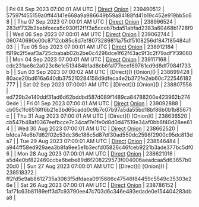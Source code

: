 | Fri 08 Sep 2023 07:00:01 AM UTC | [Direct](https://oshi.at/mqva) [Onion](http://5ety7tpkim5me6eszuwcje7bmy25pbtrjtue7zkqqgziljwqy3rrikqd.onion/mqva) | 239490512 | 57597f455159a0ff44141e668a9a986649b59a84188fd41b19c452e919bb5c68 | 
| Thu 07 Sep 2023 07:00:01 AM UTC | [Direct](https://oshi.at/kyEHG) [Onion](http://5ety7tpkim5me6eszuwcje7bmy25pbtrjtue7zkqqgziljwqy3rrikqd.onion/kyEHG) | 238996524 | 283df732b2babfceca5c930f12f1f3a5cceb7bda51abfad2383a60468b1728f9 | 
| Wed 06 Sep 2023 07:00:01 AM UTC | [Direct](https://oshi.at/jkrH) [Onion](http://5ety7tpkim5me6eszuwcje7bmy25pbtrjtue7zkqqgziljwqy3rrikqd.onion/jkrH) | 239062744 | 060740690e00c8712cb85c8d7ef8073289811a75df5108256df847f85484a103 | 
| Tue 05 Sep 2023 07:00:01 AM UTC | [Direct](https://oshi.at/LYCC) [Onion](http://5ety7tpkim5me6eszuwcje7bmy25pbtrjtue7zkqqgziljwqy3rrikqd.onion/LYCC) | 238912184 | f919c2f5eaf3a725cbabab02b2be0c4296dce1f62f43ac9f3c2f79adf1f39060 | 
| Mon 04 Sep 2023 07:00:01 AM UTC | [Direct](https://oshi.at/eWqB) [Onion](http://5ety7tpkim5me6eszuwcje7bmy25pbtrjtue7zkqqgziljwqy3rrikqd.onion/eWqB) | 239117168 | cdc231ae8c2a023c8e1e513484b1ad8cb6fa177ecef69761cd9d8df7084f733b | 
| Sun 03 Sep 2023 07:00:02 AM UTC | [Direct](</body></html>) [Onion](</body></html>) | 238699428 | 80ace20bd616a640db375210284158d9dfeca4e2b372fe2eb60c722546182777 | 
| Sat 02 Sep 2023 07:00:01 AM UTC | [Direct](</body></html>) [Onion](</body></html>) | 238807556 | ed729b2e140ddf31ad6d62bddbd587d089f1489ca84788200e423962b2740ede | 
| Fri 01 Sep 2023 07:00:01 AM UTC | [Direct](https://oshi.at/imwb) [Onion](http://5ety7tpkim5me6eszuwcje7bmy25pbtrjtue7zkqqgziljwqy3rrikqd.onion/imwb) | 239092888 | cb05c1fc6516ff6b21e3bd65cadd0c9b7c07b97a5da55bd18bf86b0b1b85671c | 
| Thu 31 Aug 2023 07:00:01 AM UTC | [Direct](</body></html>) [Onion](</body></html>) | 238636520 | cb547b48af0367eefbcce7c34caf7e1fe0d8d0d47519e34af0bb6f40d28ee614 | 
| Wed 30 Aug 2023 07:00:01 AM UTC | [Direct](https://oshi.at/tDEY) [Onion](http://5ety7tpkim5me6eszuwcje7bmy25pbtrjtue7zkqqgziljwqy3rrikqd.onion/tDEY) | 238662520 | bfdca74e6b7d62f02c53dc36c186c5d87df30ad550dc2598f2900c95dc813da7 | 
| Tue 29 Aug 2023 07:00:01 AM UTC | [Direct](https://oshi.at/dLBu) [Onion](http://5ety7tpkim5me6eszuwcje7bmy25pbtrjtue7zkqqgziljwqy3rrikqd.onion/dLBu) | 238546484 | a944ff58ed929aea3b8fa9ee5e1b3ecfd05826c46fceb9221b3ade377bc5df06 | 
| Mon 28 Aug 2023 07:00:01 AM UTC | [Direct](https://oshi.at/Fbio) [Onion](http://5ety7tpkim5me6eszuwcje7bmy25pbtrjtue7zkqqgziljwqy3rrikqd.onion/Fbio) | 238621016 | a5d4e0bf822460ccba6bebe89d6f208229573f004006aeadcaa5d63657b020d0 | 
| Sun 27 Aug 2023 07:00:01 AM UTC | [Direct](</body></html>) [Onion](</body></html>) | 238518372 | ff2fd5e9ab8612735a3063f5dfdaea0915666c47546f84459c5549c35303e26e | 
| Sat 26 Aug 2023 07:00:01 AM UTC | [Direct](https://oshi.at/pNmV) [Onion](http://5ety7tpkim5me6eszuwcje7bmy25pbtrjtue7zkqqgziljwqy3rrikqd.onion/pNmV) | 238786152 | 1af71c63b81189eff3d7c93790ee47c703d6c346e493edade0e154404283dba8 | 
